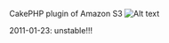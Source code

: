 CakePHP plugin of Amazon S3 ![Alt text][smt123]

2011-01-23: unstable!!!

[smt123]: http://stillmaintained.com/primeminister/CakePHP-Amazon-S3-plugin.png